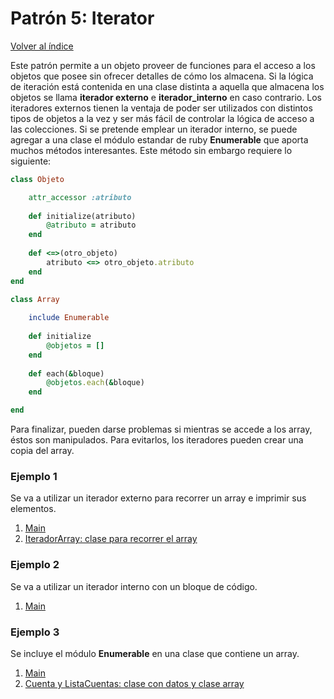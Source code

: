 # Patrón 5: Iterator

[Volver al índice](https://github.com/Elolawyn/RubyDesignPatterns#index)

Este patrón permite a un objeto proveer de funciones para el acceso a los objetos que posee sin ofrecer detalles de cómo los almacena. Si la lógica de iteración está contenida en una clase distinta a aquella que almacena los objetos se llama **iterador externo** e **iterador_interno** en caso contrario. Los iteradores externos tienen la ventaja de poder ser utilizados con distintos tipos de objetos a la vez y ser más fácil de controlar la lógica de acceso a las colecciones. Si se pretende emplear un iterador interno, se puede agregar a una clase el módulo estandar de ruby **Enumerable** que aporta muchos métodos interesantes. Este método sin embargo requiere lo siguiente:

```Ruby
class Objeto

	attr_accessor :atributo
	
	def initialize(atributo)
		@atributo = atributo
	end
	
	def <=>(otro_objeto)
		atributo <=> otro_objeto.atributo
	end
end
	
class Array

	include Enumerable
	
	def initialize
		@objetos = []
	end
	
	def each(&bloque)
		@objetos.each(&bloque)
	end

end
```

Para finalizar, pueden darse problemas si mientras se accede a los array, éstos son manipulados. Para evitarlos, los iteradores pueden crear una copia del array.

### Ejemplo 1

Se va a utilizar un iterador externo para recorrer un array e imprimir sus elementos.

1. [Main](https://github.com/Elolawyn/RubyDesignPatterns/blob/master/Iterator/main_iterador_externo.rb)
2. [IteradorArray: clase para recorrer el array](https://github.com/Elolawyn/RubyDesignPatterns/blob/master/Iterator/iterador_externo.rb)

### Ejemplo 2

Se va a utilizar un iterador interno con un bloque de código.

1. [Main](https://github.com/Elolawyn/RubyDesignPatterns/blob/master/Iterator/main_iterador_interno.rb)

### Ejemplo 3

Se incluye el módulo **Enumerable** en una clase que contiene un array. 

1. [Main](https://github.com/Elolawyn/RubyDesignPatterns/blob/master/Iterator/main_enumerable.rb)
2. [Cuenta y ListaCuentas: clase con datos y clase array](https://github.com/Elolawyn/RubyDesignPatterns/blob/master/Iterator/enumerable.rb)

